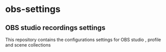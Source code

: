 # obs-settings
## OBS studio recordings settings
This repository contains the configurations settings for OBS studio , profile and scene collections
